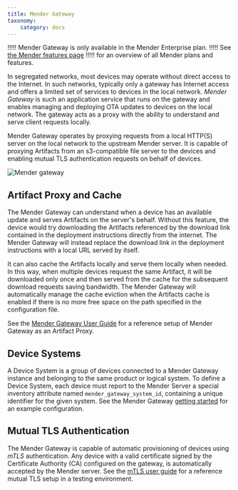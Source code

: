 ```yaml
---
title: Mender Gateway
taxonomy:
    category: docs
---
```


!!!!! Mender Gateway is only available in the Mender Enterprise plan.
!!!!! See [the Mender features page](https://mender.io/product/features?target=_blank)
!!!!! for an overview of all Mender plans and features.

In segregated networks, most devices may operate without direct access to the
Internet. In such networks, typically only a gateway has Internet access and
offers a limited set of services to devices in the local network. _Mender
Gateway_ is such an application service that runs on the gateway and enables
managing and deploying OTA updates to devices on the local network. The gateway
acts as a proxy with the ability to understand and serve client requests
locally.

Mender Gateway operates by proxying requests from a local HTTP(S) server on the
local network to the upstream Mender server. It is capable of proxying Artifacts
from an s3-compatible file server to the devices and enabling mutual TLS
authentication requests on behalf of devices.

![Mender gateway](mender-gateway-schema.png)

## Artifact Proxy and Cache
The Mender Gateway can understand when a device has an available update
and serves Artifacts on the server's behalf. Without this feature, the device
would try downloading the Artifacts referenced by the download link contained
in the deployment instructions directly from the internet. The Mender Gateway
will instead replace the download link in the deployment instructions with a
local URL served by itself.

It can also cache the Artifacts locally and serve them locally when needed.
In this way, when multiple devices request the same Artifact, it will be
downloaded only once and then served from the cache for the subsequent
download requests saving bandwidth. The Mender Gateway will automatically
manage the cache eviction when the Artifacts cache is enabled if there is
no more free space on the path specified in the configuration file. 

See the [Mender Gateway User Guide](../../01.Get-started/06.Mender-Gateway/docs.md)
for a reference setup of Mender Gateway as an Artifact Proxy.

## Device Systems
A Device System is a group of devices connected to a Mender Gateway instance and
belonging to the same product or logical system. To define a Device System, each device
must report to the Mender Server a special inventory attribute named `mender_gateway_system_id`,
containing a unique identifier for the given system. See the Mender Gateway
[getting started](../../01.Get-started/06.Mender-Gateway/docs.md) for an example configuration.

## Mutual TLS Authentication
The Mender Gateway is capable of automatic provisioning of devices using *mTLS*
authentication. Any device with a valid certificate signed by the Certificate
Authority (CA) configured on the gateway, is automatically accepted by the
Mender server. See the [mTLS user guide](../03.Mutual-TLS-authentication/docs.md) for a
reference mutual TLS setup in a testing environment.
